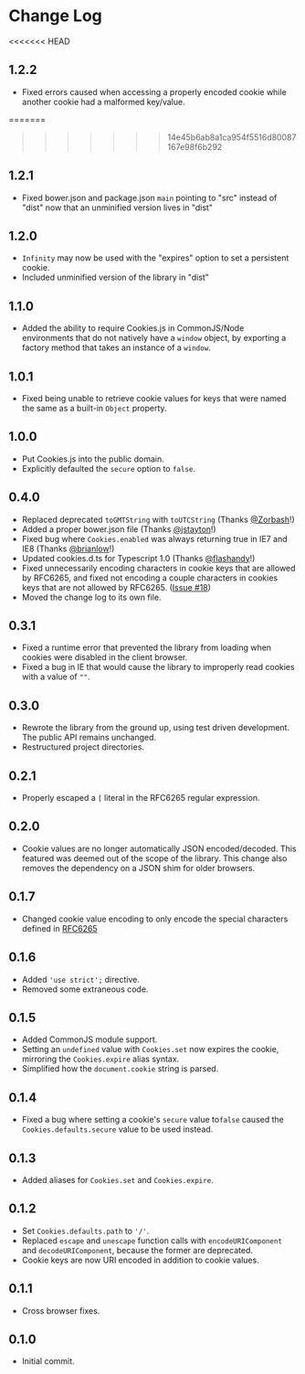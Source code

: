 # Change Log

<<<<<<< HEAD
## 1.2.2
- Fixed errors caused when accessing a properly encoded cookie while another cookie had a malformed key/value.

=======
>>>>>>> 14e45b6ab8a1ca954f5516d80087167e98f6b292
## 1.2.1
- Fixed bower.json and package.json `main` pointing to "src" instead of "dist" now that an unminified version lives in "dist"

## 1.2.0
- `Infinity` may now be used with the "expires" option to set a persistent cookie.
- Included unminified version of the library in "dist"

## 1.1.0
- Added the ability to require Cookies.js in CommonJS/Node environments that do not natively have a `window`
  object, by exporting a factory method that takes an instance of a `window`.

## 1.0.1
- Fixed being unable to retrieve cookie values for keys that were named the same as a built-in `Object` property.

## 1.0.0
- Put Cookies.js into the public domain.
- Explicitly defaulted the `secure` option to `false`.

## 0.4.0
- Replaced deprecated `toGMTString` with `toUTCString` (Thanks [@Zorbash](https://github.com/Zorbash)!)
- Added a proper bower.json file (Thanks [@jstayton](https://github.com/jstayton)!)
- Fixed bug where `Cookies.enabled` was always returning true in IE7 and IE8 (Thanks [@brianlow](https://github.com/brianlow)!)
- Updated cookies.d.ts for Typescript 1.0 (Thanks [@flashandy](https://github.com/flashandy)!)
- Fixed unnecessarily encoding characters in cookie keys that are allowed by RFC6265, and
  fixed not encoding a couple characters in cookies keys that are not allowed by RFC6265.
  ([Issue #18](https://github.com/ScottHamper/Cookies/issues/18))
- Moved the change log to its own file.

## 0.3.1
- Fixed a runtime error that prevented the library from loading when cookies were disabled in the client browser.
- Fixed a bug in IE that would cause the library to improperly read cookies with a value of `""`.

## 0.3.0
- Rewrote the library from the ground up, using test driven development. The public API remains unchanged.
- Restructured project directories.

## 0.2.1
- Properly escaped a `[` literal in the RFC6265 regular expression.

## 0.2.0
- Cookie values are no longer automatically JSON encoded/decoded. This featured was deemed out of the scope of the library.
This change also removes the dependency on a JSON shim for older browsers.

## 0.1.7
- Changed cookie value encoding to only encode the special characters defined in [RFC6265](http://www.rfc-editor.org/rfc/rfc6265.txt)

## 0.1.6
- Added `'use strict';` directive.
- Removed some extraneous code.

## 0.1.5
- Added CommonJS module support.
- Setting an `undefined` value with `Cookies.set` now expires the cookie, mirroring the `Cookies.expire` alias syntax.
- Simplified how the `document.cookie` string is parsed.

## 0.1.4
- Fixed a bug where setting a cookie's `secure` value to`false` caused the `Cookies.defaults.secure` value to be used instead.

## 0.1.3
- Added aliases for `Cookies.set` and `Cookies.expire`.

## 0.1.2
- Set `Cookies.defaults.path` to `'/'`.
- Replaced `escape` and `unescape` function calls with `encodeURIComponent` and `decodeURIComponent`, because the former are deprecated.
- Cookie keys are now URI encoded in addition to cookie values.

## 0.1.1
- Cross browser fixes.

## 0.1.0
- Initial commit.